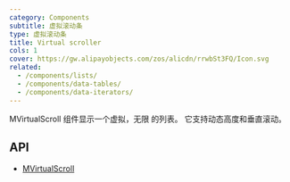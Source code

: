 ```yaml
---
category: Components
subtitle: 虚拟滚动条
type: 虚拟滚动条
title: Virtual scroller
cols: 1
cover: https://gw.alipayobjects.com/zos/alicdn/rrwbSt3FQ/Icon.svg
related:
  - /components/lists/
  - /components/data-tables/
  - /components/data-iterators/
---
```


MVirtualScroll 组件显示一个虚拟，无限 的列表。 它支持动态高度和垂直滚动。

## API

- [MVirtualScroll](/docs/api/MVirtualScroll)